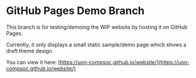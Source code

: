 # GitHub Pages Demo Branch
This branch is for testing/demoing the WIP website by hosting it on GitHub Pages.

Currently, it only displays a small static sample/demo page which shows a draft theme design.

You can view it here: [https://uon-compsoc.github.io/website/](https://uon-compsoc.github.io/website/)
